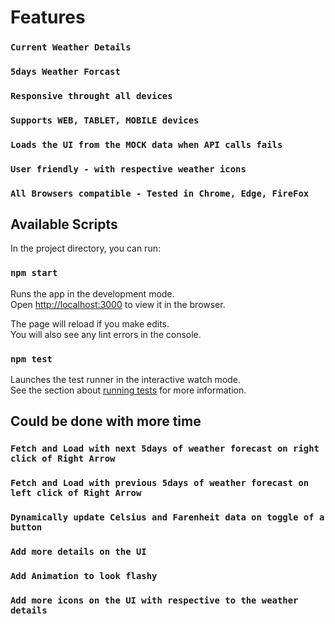 # Features

### `Current Weather Details`

### `5days Weather Forcast`

### `Responsive throught all devices`

### `Supports WEB, TABLET, MOBILE devices`

### `Loads the UI from the MOCK data when API calls fails`

### `User friendly - with respective weather icons`

### `All Browsers compatible - Tested in Chrome, Edge, FireFox`

## Available Scripts

In the project directory, you can run:

### `npm start`

Runs the app in the development mode.\
Open [http://localhost:3000](http://localhost:3000) to view it in the browser.

The page will reload if you make edits.\
You will also see any lint errors in the console.

### `npm test`

Launches the test runner in the interactive watch mode.\
See the section about [running tests](https://facebook.github.io/create-react-app/docs/running-tests) for more information.

## Could be done with more time

### `Fetch and Load with next 5days of weather forecast on right click of Right Arrow`

### `Fetch and Load with previous 5days of weather forecast on left click of Right Arrow`

### `Dynamically update Celsius and Farenheit data on toggle of a button`

### `Add more details on the UI`

### `Add Animation to look flashy`

### `Add more icons on the UI with respective to the weather details`
